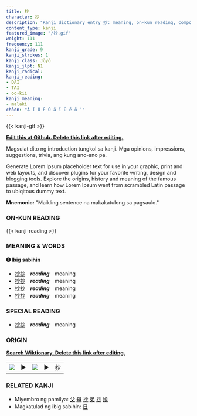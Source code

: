 ```yaml
---
title: 抄
character: 抄
description: "Kanji dictionary entry 抄: meaning, on-kun reading, compounds, origin, related kanji"
content_type: kanji
featured_image: "/抄.gif"
weight: 111
frequency: 111
kanji_grade: 9
kanji_strokes: 1
kanji_class: Jōyō
kanji_jlpt: N1
kanji_radical: 
kanji_reading: 
- DAI
- TAI
- oo-kii
kanji_meaning:
- malaki
chōon: "Ā Ī Ū Ē Ō ā ī ū ē ō ’"
---
```

[//]: # (Don't edit the line below. Kanji animated GIF code is automatically generated.)
{{< kanji-gif >}}

[//]: # (Edit below this line.)

**[Edit this at Github. Delete this link after editing.](https://github.com/tim0g/tim/tree/main/content/kanji/抄/index.md)**

Magsulat dito ng introduction tungkol sa kanji. Mga opinions, impressions, suggestions, trivia, ang kung ano-ano pa.

Generate Lorem Ipsum placeholder text for use in your graphic, print and web layouts, and discover plugins for your favorite writing, design and blogging tools. Explore the origins, history and meaning of the famous passage, and learn how Lorem Ipsum went from scrambled Latin passage to ubiqitous dummy text.
 
**Mnemonic:** "Maikling sentence na makakatulong sa pagsaulo."

### ON-KUN READING

[//]: # (Don't edit the line below. ON-KUN READING code is automatically generated.)
{{< kanji-reading >}}

### MEANING & WORDS

#### ➊ **Ibig sabihin**
  - [抄](../抄)[抄](../抄)　***reading***　meaning
  - [抄](../抄)[抄](../抄)　***reading***　meaning
  - [抄](../抄)[抄](../抄)　***reading***　meaning
  - [抄](../抄)[抄](../抄)　***reading***　meaning

### SPECIAL READING
  - [抄](../抄)[抄](../抄)　***reading***　meaning

### ORIGIN

**[Search Wiktionary. Delete this link after editing.](https://wiktionary.org/wiki/抄)**
<table class="kanji-table"><tr><td>
<img src="60px-抄-bronze.svg.png">
</td><td>▶</td><td>
<img src="60px-抄-oracle.svg.png">
</td><td>▶</td>
<td class="kanji-origin">抄</td>
</tr></table>

### RELATED KANJI
- Miyembro ng pamilya: [父](../父) [母](../母) [抄](../抄) [弟](../弟) [抄](../抄) [娘](../娘)
- Magkatulad ng ibig sabihin: [日](../日)
